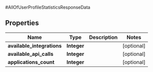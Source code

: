 #AllOfUserProfileStatisticsResponseData

## Properties
Name | Type | Description | Notes
------------ | ------------- | ------------- | -------------
**available_integrations** | **Integer** |  | [optional] 
**available_api_calls** | **Integer** |  | [optional] 
**applications_count** | **Integer** |  | [optional] 

